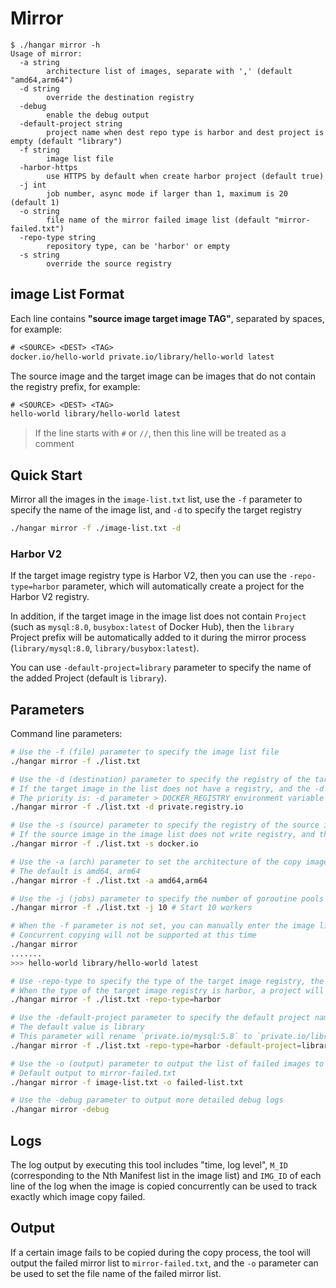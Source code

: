 # Mirror

```console
$ ./hangar mirror -h
Usage of mirror:
  -a string
        architecture list of images, separate with ',' (default "amd64,arm64")
  -d string
        override the destination registry
  -debug
        enable the debug output
  -default-project string
        project name when dest repo type is harbor and dest project is empty (default "library")
  -f string
        image list file
  -harbor-https
        use HTTPS by default when create harbor project (default true)
  -j int
        job number, async mode if larger than 1, maximum is 20 (default 1)
  -o string
        file name of the mirror failed image list (default "mirror-failed.txt")
  -repo-type string
        repository type, can be 'harbor' or empty
  -s string
        override the source registry
```
## image List Format

Each line contains **"source image target image TAG"**, separated by spaces, for example:

```txt
# <SOURCE> <DEST> <TAG>
docker.io/hello-world private.io/library/hello-world latest
```

The source image and the target image can be images that do not contain the registry prefix, for example:

```txt
# <SOURCE> <DEST> <TAG>
hello-world library/hello-world latest
```

> If the line starts with `#` or `//`, then this line will be treated as a comment

## Quick Start

Mirror all the images in the `image-list.txt` list, use the `-f` parameter to specify the name of the image list, and `-d` to specify the target registry

```sh
./hangar mirror -f ./image-list.txt -d
```

### Harbor V2

If the target image registry type is Harbor V2, then you can use the `-repo-type=harbor` parameter, which will automatically create a project for the Harbor V2 registry.

In addition, if the target image in the image list does not contain `Project` (such as `mysql:8.0`, `busybox:latest` of Docker Hub), then the `library` Project prefix will be automatically added to it during the mirror process (`library/mysql:8.0`, `library/busybox:latest`).

You can use `-default-project=library` parameter to specify the name of the added Project (default is `library`).

## Parameters

Command line parameters:

```sh
# Use the -f (file) parameter to specify the image list file
./hangar mirror -f ./list.txt

# Use the -d (destination) parameter to specify the registry of the target image without modifying the image list
# If the target image in the list does not have a registry, and the -d parameter and the DOCKER_REGIRTSY environment variable are not set, then the registry of the target image will be set to the default docker.io
# The priority is: -d parameter > DOCKER_REGISTRY environment variable > registry written in the image list
./hangar mirror -f ./list.txt -d private.registry.io

# Use the -s (source) parameter to specify the registry of the source image without modifying the image list
# If the source image in the image list does not write registry, and the -s parameter is not set, then the registry of the source image will be set to the default docker.io
./hangar mirror -f ./list.txt -s docker.io

# Use the -a (arch) parameter to set the architecture of the copy image (separated by commas)
# The default is amd64, arm64
./hangar mirror -f ./list.txt -a amd64,arm64

# Use the -j (jobs) parameter to specify the number of goroutine pools and copy images concurrently (support 1~20 jobs)
./hangar mirror -f ./list.txt -j 10 # Start 10 workers

# When the -f parameter is not set, you can manually enter the image list by line to copy a certain image
# Concurrent copying will not be supported at this time
./hangar mirror
.......
>>> hello-world library/hello-world latest

# Use -repo-type to specify the type of the target image registry, the default is an empty string, and it can be set to "harbor"
# When the type of the target image registry is harbor, a project will be automatically created for the target image
./hangar mirror -f ./list.txt -repo-type=harbor

# Use the -default-project parameter to specify the default project name
# The default value is library
# This parameter will rename `private.io/mysql:5.8` to `private.io/library/mysql:5.8`
./hangar mirror -f ./list.txt -repo-type=harbor -default-project=library

# Use the -o (output) parameter to output the list of failed images to the specified file
# Default output to mirror-failed.txt
./hangar mirror -f image-list.txt -o failed-list.txt

# Use the -debug parameter to output more detailed debug logs
./hangar mirror -debug
```

## Logs

The log output by executing this tool includes "time, log level", `M_ID` (corresponding to the Nth Manifest list in the image list) and `IMG_ID` of each line of the log when the image is copied concurrently can be used to track exactly which image copy failed.

## Output

If a certain image fails to be copied during the copy process, the tool will output the failed mirror list to `mirror-failed.txt`, and the `-o` parameter can be used to set the file name of the failed mirror list.
